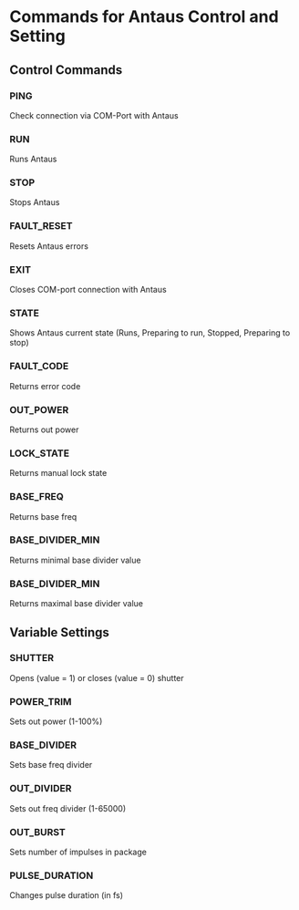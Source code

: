 # Commands for Antaus Control and Setting
## Control Commands
### PING
Check connection via COM-Port with Antaus

### RUN
Runs Antaus

### STOP
Stops Antaus

### FAULT_RESET
Resets Antaus errors

### EXIT
Closes COM-port connection with Antaus

### STATE
Shows Antaus current state (Runs, Preparing to run, Stopped, Preparing to stop)

### FAULT_CODE
Returns error code

### OUT_POWER 
Returns out power

### LOCK_STATE
Returns manual lock state

### BASE_FREQ
Returns base freq

### BASE_DIVIDER_MIN
Returns minimal base divider value

### BASE_DIVIDER_MIN
Returns maximal base divider value

## Variable Settings
### SHUTTER
Opens (value = 1) or closes (value = 0) shutter

### POWER_TRIM
Sets out power (1-100%)

### BASE_DIVIDER
Sets base freq divider

### OUT_DIVIDER
Sets out freq divider (1-65000)

### OUT_BURST
Sets number of impulses in package 

### PULSE_DURATION 
Changes pulse duration (in fs)
